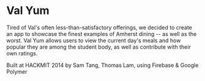 # Val Yum

Tired of Val's often less-than-satisfactory offerings, we decided to create an app to showcase the finest examples of Amherst dining -- as well as the worst. Val Yum allows users to view the current day's meals and how popular they are among the student body, as well as contribute with their own ratings.

Built at HACKMIT 2014 by Sam Tang, Thomas Lam, using Firebase & Google Polymer
